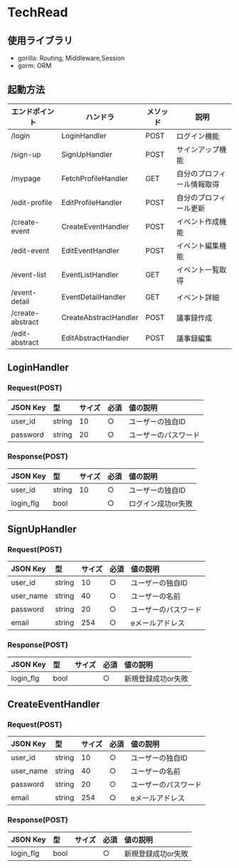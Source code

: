 # TechRead

## 使用ライブラリ
- gorilla: Routing, Middleware,Session
- gorm: ORM

## 起動方法


|  エンドポイント  |ハンドラ|  メソッド  | 説明 |
| ---- | ---- |---- | ---- |
|  /login | LoginHandler |  POST  |ログイン機能|
|  /sign-up | SignUpHandler |  POST  | サインアップ機能 |
|  /mypage | FetchProfileHandler |  GET  | 自分のプロフィール情報取得 |
|  /edit-profile | EditProfileHandler |  POST  | 自分のプロフィール更新 |
|  /create-event | CreateEventHandler |  POST  |イベント作成機能 |
|  /edit-event | EditEventHandler |  POST  |イベント編集機能|
|  /event-list  | EventListHandler |  GET  |イベント一覧取得|
|  /event-detail | EventDetailHandler |  GET  |イベント詳細|
|  /create-abstract | CreateAbstractHandler |  POST  |議事録作成|
|  /edit-abstract | EditAbstractHandler |  POST  |議事録編集|


## LoginHandler
### Request(POST)
| JSON Key | 型 | サイズ | 必須 | 値の説明 |
|:-----------|:-----------|:-----------|:-----------|:-----------|
| user_id | string | 10 | ○ | ユーザーの独自ID |
| password | string | 20 | ○ | ユーザーのパスワード |

### Response(POST)
| JSON Key | 型 | サイズ | 必須 | 値の説明 |
|:-----------|:-----------|:-----------|:-----------|:-----------|
| user_id | string | 10 | ○ | ユーザーの独自ID |
| login_flg | bool |  | ○ | ログイン成功or失敗 |

## SignUpHandler
### Request(POST)
| JSON Key | 型 | サイズ | 必須 | 値の説明 |
|:-----------|:-----------|:-----------|:-----------|:-----------|
| user_id | string | 10 | ○ | ユーザーの独自ID |
| user_name | string | 40 | ○ | ユーザーの名前 |
| password | string | 20 | ○ | ユーザーのパスワード |
| email | string | 254 | ○ | eメールアドレス |

### Response(POST)
| JSON Key | 型 | サイズ | 必須 | 値の説明 |
|:-----------|:-----------|:-----------|:-----------|:-----------|
| login_flg | bool |  | ○ | 新規登録成功or失敗 |

## CreateEventHandler
### Request(POST)
| JSON Key | 型 | サイズ | 必須 | 値の説明 |
|:-----------|:-----------|:-----------|:-----------|:-----------|
| user_id | string | 10 | ○ | ユーザーの独自ID |
| user_name | string | 40 | ○ | ユーザーの名前 |
| password | string | 20 | ○ | ユーザーのパスワード |
| email | string | 254 | ○ | eメールアドレス |

### Response(POST)
| JSON Key | 型 | サイズ | 必須 | 値の説明 |
|:-----------|:-----------|:-----------|:-----------|:-----------|
| login_flg | bool |  | ○ | 新規登録成功or失敗 |